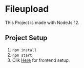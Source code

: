 # Fileupload
This Project is made with NodeJs 12.

## Project Setup

1) `npm install`
2) `npm start`
3) Clik [Here](https://github.com/frustrated-developer/resumable-file-upload/tree/master/frontend) for frontend setup.
